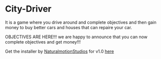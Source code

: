 # City-Driver
It is a game where you drive around and complete objectives and then gain money to buy better cars and houses that can repaire your car. 

OBJECTIVES ARE HERE!!! we are happy to announce that you can now complete objectives and get money!!!

Get the installer by <a href="https://github.com/NaturalmotionStudios">NaturalmotionStudios</a> for v1.0 <a href="http://www.mediafire.com/download/qpjdn8zrq2f11r4/Install+City+Driver+v1.0.exe">here</a>
